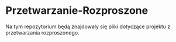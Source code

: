 # Przetwarzanie-Rozproszone

Na tym repozytorium będą znajdowały się pliki dotyczące projektu z przetwarzania rozproszonego.
